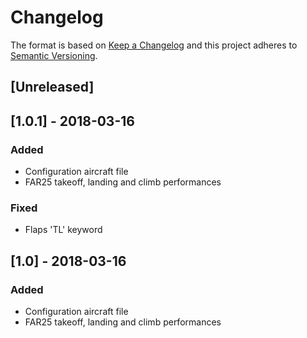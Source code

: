 # Changelog

The format is based on [Keep a Changelog](http://keepachangelog.com/en/1.0.0/)
and this project adheres to [Semantic Versioning](http://semver.org/spec/v2.0.0.html).

## [Unreleased]

## [1.0.1] - 2018-03-16
### Added
- Configuration aircraft file
- FAR25 takeoff, landing and climb performances

### Fixed
- Flaps 'TL' keyword 

## [1.0] - 2018-03-16
### Added
- Configuration aircraft file
- FAR25 takeoff, landing and climb performances


